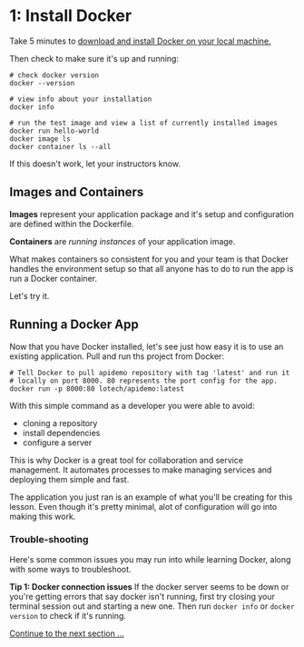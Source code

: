 # 1: Install Docker

Take 5 minutes to [download and install Docker on your local machine.](https://docs.docker.com/engine/installation/)

Then check to make sure it's up and running:

```
# check docker version
docker --version

# view info about your installation
docker info

# run the test image and view a list of currently installed images
docker run hello-world
docker image ls
docker container ls --all
```
If this doesn't work, let your instructors know.

## Images and Containers

**Images** represent your application package and it's setup and configuration are defined within the Dockerfile.

**Containers** are *running instances* of your application image. 

What makes containers so consistent for you and your team is that Docker handles the environment setup so that all anyone has to do to run the app is run a Docker container.

Let's try it.

## Running a Docker App

Now that you have Docker installed, let's see just how easy it is to use an existing application. Pull and run ths project from Docker:

```
# Tell Docker to pull apidemo repository with tag 'latest' and run it 
# locally on port 8000. 80 represents the port config for the app.
docker run -p 8000:80 lotech/apidemo:latest
```

With this simple command as a developer you were able to avoid:

- cloning a repository
- install dependencies
- configure a server

This is why Docker is a great tool for collaboration and service management. It automates processes to make managing services and deploying them simple and fast.

The application you just ran is an example of what you'll be creating for this lesson. Even though it's pretty minimal, alot of configuration will go into making this work. 

### Trouble-shooting

Here's some common issues you may run into while learning Docker, along with some ways to troubleshoot.

**Tip 1: Docker connection issues**
If the docker server seems to be down or you're getting errors that say docker isn't running, first try closing your terminal session out and starting a new one. Then run `docker info` or `docker version` to check if it's running.


[Continue to the next section ...](part2.md)
